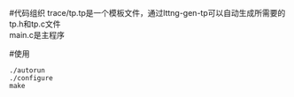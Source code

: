 #代码组织
trace/tp.tp是一个模板文件，通过lttng-gen-tp可以自动生成所需要的tp.h和tp.c文件<br>
main.c是主程序<br>

#使用
```shell
./autorun
./configure
make
```
